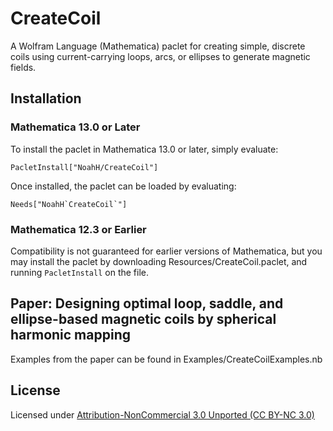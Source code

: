 # CreateCoil

A Wolfram Language (Mathematica) paclet for creating simple, discrete coils using current-carrying loops, arcs, or ellipses to generate magnetic fields.

## Installation

### Mathematica 13.0 or Later

To install the paclet in Mathematica 13.0 or later, simply evaluate:
```
PacletInstall["NoahH/CreateCoil"]
```
Once installed, the paclet can be loaded by evaluating:
```
Needs["NoahH`CreateCoil`"]
```

### Mathematica 12.3 or Earlier

Compatibility is not guaranteed for earlier versions of Mathematica, but you may install the paclet by downloading Resources/CreateCoil.paclet, and running `PacletInstall` on the file.

## Paper: Designing optimal loop, saddle, and ellipse-based magnetic coils by spherical harmonic mapping

Examples from the paper can be found in Examples/CreateCoilExamples.nb

## License

Licensed under [Attribution-NonCommercial 3.0 Unported (CC BY-NC 3.0)](https://creativecommons.org/licenses/by-nc/3.0/)
